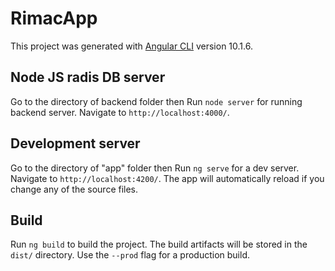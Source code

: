 # RimacApp

This project was generated with [Angular CLI](https://github.com/angular/angular-cli) version 10.1.6.

## Node JS radis DB server

Go to the directory of backend folder then
Run `node server` for running backend server. Navigate to `http://localhost:4000/`.


## Development server

Go to the directory of "app" folder then
Run `ng serve` for a dev server. Navigate to `http://localhost:4200/`. The app will automatically reload if you change any of the source files.



## Build

Run `ng build` to build the project. The build artifacts will be stored in the `dist/` directory. Use the `--prod` flag for a production build.


